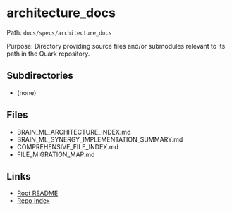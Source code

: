 # architecture_docs

Path: `docs/specs/architecture_docs`

Purpose: Directory providing source files and/or submodules relevant to its path in the Quark repository.

## Subdirectories
- (none)

## Files
- BRAIN_ML_ARCHITECTURE_INDEX.md
- BRAIN_ML_SYNERGY_IMPLEMENTATION_SUMMARY.md
- COMPREHENSIVE_FILE_INDEX.md
- FILE_MIGRATION_MAP.md

## Links
- [Root README](../../README.md)
- [Repo Index](../../repo_index.json)
